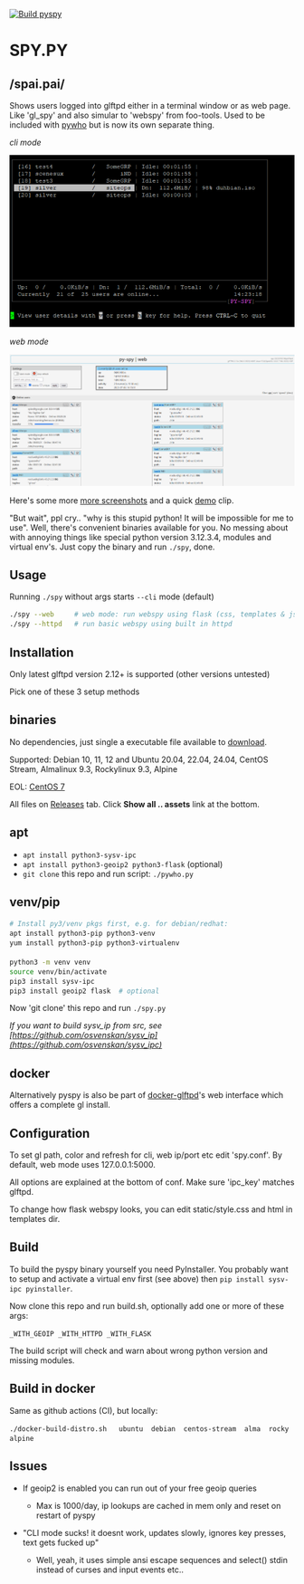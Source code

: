 [![Build pyspy](https://github.com/silv3rr/pyspy/actions/workflows/build.yml/badge.svg)](https://github.com/silv3rr/pyspy/actions/workflows/build.yml)

# SPY.PY

## /spai.pai/

Shows users logged into glftpd either in a terminal window or as web page. Like 'gl_spy' and also simular to 'webspy' from foo-tools. Used to be included with [pywho](https://github.com/silv3rr/pywho) but is now its own separate thing.

_cli mode_

![screenshot_cli](docs/cli.png)

_web mode_

![screenshot_web](docs/web.png)

Here's some more [more screenshots](docs/Screenshots.md) and a quick [demo](docs/Demo.md) clip.

"But wait", ppl cry.. "why is this stupid python! It will be impossible for me to use". Well, there's convenient binaries available for you. No messing about with annoying things like special python version 3.12.3.4, modules and virtual env's. Just copy the binary and run `./spy`, done.

## Usage

Running `./spy` without args starts `--cli` mode (default)

``` bash
./spy --web     # web mode: run webspy using flask (css, templates & js)
./spy --httpd   # run basic webspy using built in httpd
```

## Installation

Only latest glftpd version 2.12+ is supported (other versions untested)

Pick one of these 3 setup methods

## binaries

No dependencies, just single a executable file available to [download](../../releases).

Supported: Debian 10, 11, 12 and Ubuntu 20.04, 22.04, 24.04, CentOS Stream, Almalinux 9.3, Rockylinux 9.3, Alpine

EOL: [CentOS 7](https://github.com/silv3rr/pyspy/releases/download/slv-pyspy-v20230708/pyspy-centos7-python3.6-x86_x64.tar.gz)

All files on [Releases](../../releases) tab. Click **Show all .. assets** link at the bottom.

## apt

- `apt install python3-sysv-ipc`
- `apt install python3-geoip2 python3-flask`  (optional)
- `git clone` this repo and run script: `./pywho.py`

## venv/pip

``` bash
# Install py3/venv pkgs first, e.g. for debian/redhat:
apt install python3-pip python3-venv
yum install python3-pip python3-virtualenv

python3 -m venv venv
source venv/bin/activate
pip3 install sysv-ipc
pip3 install geoip2 flask  # optional
```

Now 'git clone' this repo and run `./spy.py`

_If you want to build sysv_ip from src, see [https://github.com/osvenskan/sysv_ip](https://github.com/osvenskan/sysv_ipc)_

## docker

Alternatively pyspy is also be part of [docker-glftpd](https://github.com/silv3rr/docker-glftpd)'s web interface which offers a complete gl install.

## Configuration

To set gl path, color and refresh for cli, web ip/port etc edit 'spy.conf'. By default, web mode uses 127.0.0.1:5000.

All options are explained at the bottom of conf. Make sure 'ipc_key' matches glftpd.

To change how flask webspy looks, you can edit static/style.css and html in templates dir.

## Build

To build the pyspy binary yourself you need PyInstaller. You probably want to setup and activate a virtual env first (see above) then `pip install sysv-ipc pyinstaller`.

Now clone this repo and run build.sh, optionally add one or more of these args:

`_WITH_GEOIP _WITH_HTTPD _WITH_FLASK`

The build script will check and warn about wrong python version and missing modules.

## Build in docker

Same as github actions (CI), but locally:

`./docker-build-distro.sh   ubuntu  debian  centos-stream  alma  rocky  alpine`

## Issues

- If geoip2 is enabled you can run out of your free geoip queries
    - Max is 1000/day, ip lookups are cached in mem only and reset on restart of pyspy

- "CLI mode sucks! it doesnt work, updates slowly, ignores key presses, text gets fucked up"
    - Well, yeah, it uses simple ansi escape sequences and select() stdin instead of curses and input events etc..
